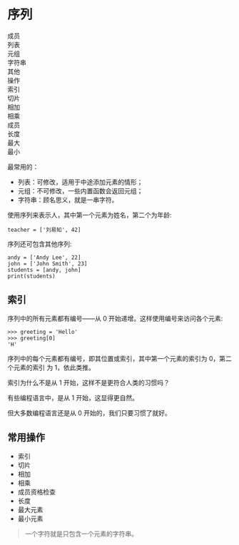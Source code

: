 # 序列

<div class="flex justify-start flex-col gap-2 bg-cyan-800/20 p-4">
    <div class="flex flex-start gap-4">
        <div class="w-12 ml-2">成员</div>
        <div class="w-12 bg-sky-500 rounded text-center">列表</div>
        <div class="w-12 bg-sky-500 rounded text-center">元组</div>
        <div class="w-16 bg-sky-500 rounded text-center">字符串</div>
        <div class="w-12 bg-sky-500 rounded text-center">其他</div>
    </div>
    <div class="flex flex-start gap-4 overflow-scroll">
        <div class="w-12 ml-2">操作</div>
        <div class="w-12 bg-green-500 rounded text-center">索引</div>
        <div class="w-12 bg-green-500 rounded text-center">切片</div>
        <div class="w-12 bg-green-500 rounded text-center">相加</div>
        <div class="w-12 bg-green-500 rounded text-center">相乘</div>
        <div class="w-12 bg-green-500 rounded text-center">成员</div>
        <div class="w-12 bg-green-500 rounded text-center">长度</div>
        <div class="w-12 bg-green-500 rounded text-center">最大</div>
        <div class="w-12 bg-green-500 rounded text-center">最小</div>
    </div>
</div>

最常用的：

- 列表：可修改，适用于中途添加元素的情形；
- 元组：不可修改，一些内置函数会返回元组；
- 字符串：顾名思义，就是一串字符。

使用序列来表示人，其中第一个元素为姓名，第二个为年龄:

```python3
teacher = ['刘易知', 42]
```

序列还可包含其他序列:

<div class="run"></div>

```python3
andy = ['Andy Lee', 22]
john = ['John Smith', 23]
students = [andy, john]
print(students)
```

## 索引

序列中的所有元素都有编号——从 0 开始递增。这样使用编号来访问各个元素:

```
>>> greeting = 'Hello'
>>> greeting[0]
'H'
```

序列中的每个元素都有编号，即其位置或索引，其中第一个元素的索引为 0，第二个元素的索引 为 1，依此类推。

索引为什么不是从 1 开始，这样不是更符合人类的习惯吗？

有些编程语言中，是从 1 开始，这显得更自然。

但大多数编程语言还是从 0 开始的，我们只要习惯了就好。

## 常用操作

- 索引
- 切片
- 相加
- 相乘
- 成员资格检查
- 长度
- 最大元素
- 最小元素

> 一个字符就是只包含一个元素的字符串。
